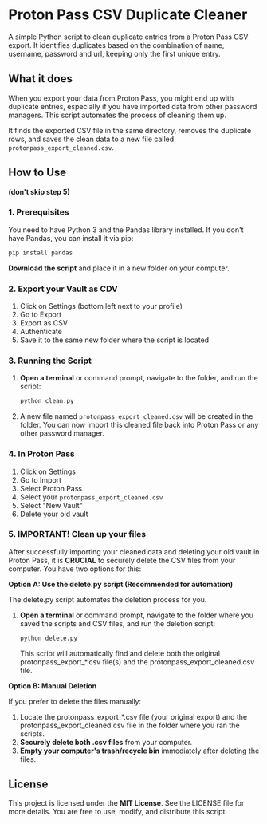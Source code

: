 # **Proton Pass CSV Duplicate Cleaner**

A simple Python script to clean duplicate entries from a Proton Pass CSV export. It identifies duplicates based on the combination of name, username, password and url, keeping only the first unique entry.

## **What it does**

When you export your data from Proton Pass, you might end up with duplicate entries, especially if you have imported data from other password managers. This script automates the process of cleaning them up.

It finds the exported CSV file in the same directory, removes the duplicate rows, and saves the clean data to a new file called `protonpass_export_cleaned.csv`.

## **How to Use** 
**(don't skip step 5)**

### **1. Prerequisites**

You need to have Python 3 and the Pandas library installed. If you don't have Pandas, you can install it via pip:

```bash 
pip install pandas
```
**Download the script** and place it in a new folder on your computer.  


### **2. Export your Vault as CDV**
1.  Click on Settings (bottom left next to your profile)
2.  Go to Export
3.  Export as CSV
4.  Authenticate
5.  Save it to the same new folder where the script is located

### **3. Running the Script**

1. **Open a terminal** or command prompt, navigate to the folder, and run the script:
   ```bash 
   python clean.py
   ```
2. A new file named `protonpass_export_cleaned.csv` will be created in the folder. You can now import this cleaned file back into Proton Pass or any other password manager.

### **4. In Proton Pass**

1. Click on Settings
2. Go to Import
3. Select Proton Pass
4. Select your `protonpass_export_cleaned.csv`
5. Select "New Vault"
6. Delete your old vault

### **5. IMPORTANT! Clean up your files**

After successfully importing your cleaned data and deleting your old vault in Proton Pass, it is **CRUCIAL** to securely delete the CSV files from your computer. You have two options for this:

**Option A: Use the delete.py script (Recommended for automation)**

The delete.py script automates the deletion process for you.

1. **Open a terminal** or command prompt, navigate to the folder where you saved the scripts and CSV files, and run the deletion script:  
   ```bash
   python delete.py
   ```

   This script will automatically find and delete both the original protonpass_export_*.csv file(s) and the protonpass_export_cleaned.csv file.

**Option B: Manual Deletion**

If you prefer to delete the files manually:

1. Locate the protonpass_export_*.csv file (your original export) and the protonpass_export_cleaned.csv file in the folder where you ran the scripts.  
2. **Securely delete both .csv files** from your computer.
3. **Empty your computer's trash/recycle bin** immediately after deleting the files.  

## **License**

This project is licensed under the **MIT License**. See the LICENSE file for more details. You are free to use, modify, and distribute this script.
